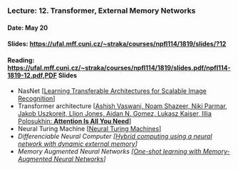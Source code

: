 ### Lecture: 12. Transformer, External Memory Networks
#### Date: May 20
#### Slides: https://ufal.mff.cuni.cz/~straka/courses/npfl114/1819/slides/?12
#### Reading: https://ufal.mff.cuni.cz/~straka/courses/npfl114/1819/slides.pdf/npfl114-1819-12.pdf,PDF Slides

- NasNet [[Learning Transferable Architectures for Scalable Image Recognition](https://arxiv.org/abs/1707.07012)]
- Transformer architecture [[Ashish Vaswani, Noam Shazeer, Niki Parmar, Jakob Uszkoreit, Llion Jones, Aidan N. Gomez, Lukasz Kaiser, Illia Polosukhin: **Attention Is All You Need**](https://arxiv.org/abs/1706.03762)]
- Neural Turing Machine [[Neural Turing Machines](https://arxiv.org/abs/1410.5401)]
- _Differenciable Neural Computer [[Hybrid computing using a neural network with dynamic external memory](https://www.nature.com/articles/nature20101)]_
- _Memory Augmented Neural Networks [[One-shot learning with Memory-Augmented Neural Networks](https://arxiv.org/abs/1605.06065)]_
